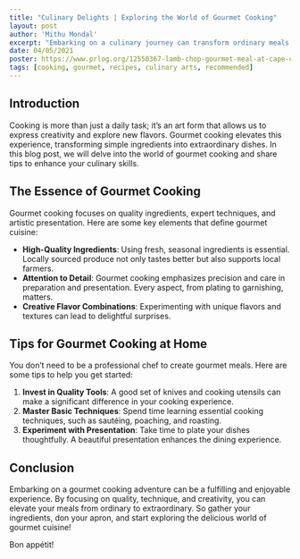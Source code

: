 ```yaml
---
title: "Culinary Delights | Exploring the World of Gourmet Cooking"
layout: post
author: 'Mithu Mondal'
excerpt: "Embarking on a culinary journey can transform ordinary meals into extraordinary experiences. In this post, we explore the art of gourmet cooking and share tips for creating exquisite dishes at home."
date: 04/05/2021
poster: https://www.prlog.org/12550367-lamb-chop-gourmet-meal-at-cape-coral-gourmet-club.jpg
tags: [cooking, gourmet, recipes, culinary arts, recommended]
---
```


## Introduction

Cooking is more than just a daily task; it’s an art form that allows us to express creativity and explore new flavors. Gourmet cooking elevates this experience, transforming simple ingredients into extraordinary dishes. In this blog post, we will delve into the world of gourmet cooking and share tips to enhance your culinary skills.

## The Essence of Gourmet Cooking

Gourmet cooking focuses on quality ingredients, expert techniques, and artistic presentation. Here are some key elements that define gourmet cuisine:

- **High-Quality Ingredients**: Using fresh, seasonal ingredients is essential. Locally sourced produce not only tastes better but also supports local farmers.
- **Attention to Detail**: Gourmet cooking emphasizes precision and care in preparation and presentation. Every aspect, from plating to garnishing, matters.
- **Creative Flavor Combinations**: Experimenting with unique flavors and textures can lead to delightful surprises.

## Tips for Gourmet Cooking at Home

You don’t need to be a professional chef to create gourmet meals. Here are some tips to help you get started:

1. **Invest in Quality Tools**: A good set of knives and cooking utensils can make a significant difference in your cooking experience.
2. **Master Basic Techniques**: Spend time learning essential cooking techniques, such as sautéing, poaching, and roasting.
3. **Experiment with Presentation**: Take time to plate your dishes thoughtfully. A beautiful presentation enhances the dining experience.

## Conclusion

Embarking on a gourmet cooking adventure can be a fulfilling and enjoyable experience. By focusing on quality, technique, and creativity, you can elevate your meals from ordinary to extraordinary. So gather your ingredients, don your apron, and start exploring the delicious world of gourmet cuisine!

Bon appétit!
